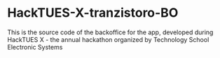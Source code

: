 # HackTUES-X-tranzistoro-BO
This is the source code of the backoffice for the app, developed during HackTUES X - the annual hackathon organized by Technology School Electronic Systems

